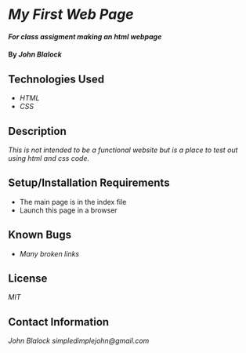# _My First Web Page_

#### _For class assigment making an html webpage_

#### By _**John Blalock**_

## Technologies Used

* _HTML_
* _CSS_

## Description

_This is not intended to be a functional website but is a place to 
test out using html and css code._

## Setup/Installation Requirements

* The main page is in the index file
* Launch this page in a browser 

## Known Bugs

* _Many broken links_

## License

_MIT_

## Contact Information

_John Blalock simpledimplejohn@gmail.com_
